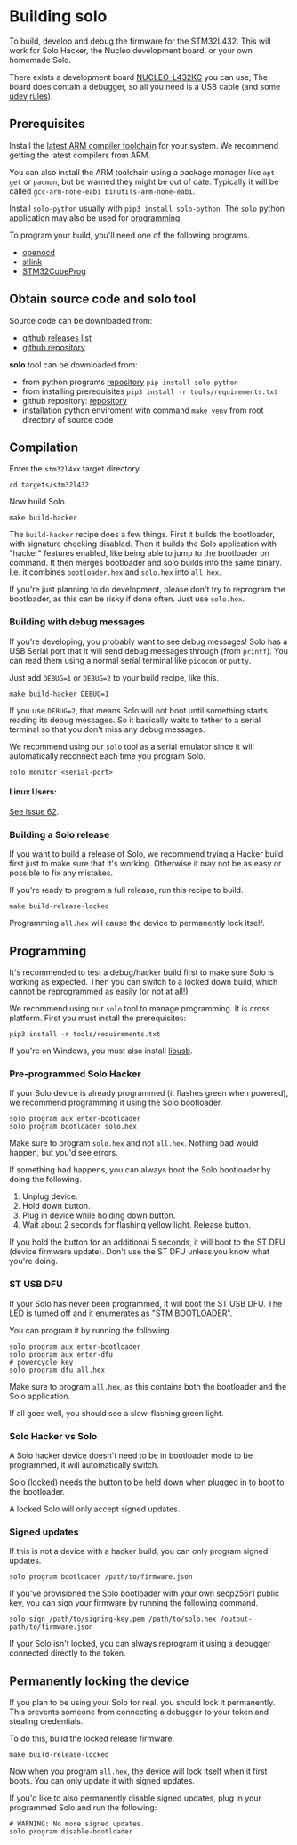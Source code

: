 # Building solo

To build, develop and debug the firmware for the STM32L432.  This will work
for Solo Hacker, the Nucleo development board, or your own homemade Solo.

There exists a development board [NUCLEO-L432KC](https://www.st.com/en/evaluation-tools/nucleo-l432kc.html) you can use;  The board does contain a debugger, so all you need is a USB cable (and some [udev](/udev) [rules](https://rust-embedded.github.io/book/intro/install/linux.html#udev-rules)).

## Prerequisites

Install the [latest ARM compiler toolchain](https://developer.arm.com/open-source/gnu-toolchain/gnu-rm/downloads) for your system.  We recommend getting the latest compilers from ARM.

You can also install the ARM toolchain  using a package manager like `apt-get` or `pacman`,
but be warned they might be out of date.  Typically it will be called `gcc-arm-none-eabi binutils-arm-none-eabi`.

Install `solo-python` usually with `pip3 install solo-python`. The `solo` python application may also be used for [programming](#programming).

To program your build, you'll need one of the following programs.

-  [openocd](http://openocd.org)
-  [stlink](https://github.com/texane/stlink)
-  [STM32CubeProg](https://www.st.com/en/development-tools/stm32cubeprog.html)

## Obtain source code and solo tool

Source code can be downloaded from:

-  [github releases list](https://github.com/solokeys/solo/releases)
-  [github repository](https://github.com/solokeys/solo)

**solo** tool can be downloaded from:

-  from python programs [repository](https://pypi.org/project/solo-python/) `pip install solo-python`
-  from installing prerequisites `pip3 install -r tools/requirements.txt`
-  github repository: [repository](https://github.com/solokeys/solo-python)
-  installation python enviroment witn command `make venv` from root directory of source code

## Compilation

Enter the `stm32l4xx` target directory.

```
cd targets/stm32l432
```

Now build Solo.

```
make build-hacker
```

The `build-hacker` recipe does a few things.  First it builds the bootloader, with
signature checking disabled.  Then it builds the Solo application with "hacker" features
enabled, like being able to jump to the bootloader on command.  It then merges bootloader
and solo builds into the same binary.  I.e. it combines `bootloader.hex` and `solo.hex`
into `all.hex`.

If you're just planning to do development, please don't try to reprogram the bootloader,
as this can be risky if done often.  Just use `solo.hex`.

### Building with debug messages

If you're developing, you probably want to see debug messages!  Solo has a USB
Serial port that it will send debug messages through (from `printf`).  You can read them using
a normal serial terminal like `picocom` or `putty`.

Just add `DEBUG=1` or `DEBUG=2` to your build recipe, like this.

```
make build-hacker DEBUG=1
```

If you use `DEBUG=2`, that means Solo will not boot until something starts reading
its debug messages.  So it basically waits to tether to a serial terminal so that you don't
miss any debug messages.

We recommend using our `solo` tool as a serial emulator since it will automatically
reconnect each time you program Solo.

```
solo monitor <serial-port>
```

#### Linux Users:

[See issue 62](https://github.com/solokeys/solo/issues/62).

### Building a Solo release

If you want to build a release of Solo, we recommend trying a Hacker build first
just to make sure that it's working.  Otherwise it may not be as easy or possible to
fix any mistakes.

If you're ready to program a full release, run this recipe to build.

```
make build-release-locked
```

Programming `all.hex` will cause the device to permanently lock itself.

## Programming

It's recommended to test a debug/hacker build first to make sure Solo is working as expected.
Then you can switch to a locked down build, which cannot be reprogrammed as easily (or not at all!).

We recommend using our `solo` tool to manage programming.  It is cross platform.  First you must
install the prerequisites:

```
pip3 install -r tools/requirements.txt
```

If you're on Windows, you must also install [libusb](https://sourceforge.net/projects/libusb-win32/files/libusb-win32-releases/1.2.6.0/).

### Pre-programmed Solo Hacker

If your Solo device is already programmed (it flashes green when powered), we recommend
programming it using the Solo bootloader.

```
solo program aux enter-bootloader
solo program bootloader solo.hex
```

Make sure to program `solo.hex` and not `all.hex`.  Nothing bad would happen, but you'd
see errors.

If something bad happens, you can always boot the Solo bootloader by doing the following.

1. Unplug device.
2. Hold down button.
3. Plug in device while holding down button.
4. Wait about 2 seconds for flashing yellow light.  Release button.

If you hold the button for an additional 5 seconds, it will boot to the ST DFU (device firmware update).
Don't use the ST DFU unless you know what you're doing.

### ST USB DFU

If your Solo has never been programmed, it will boot the ST USB DFU.  The LED is turned
off and it enumerates as "STM BOOTLOADER".

You can program it by running the following.

```
solo program aux enter-bootloader
solo program aux enter-dfu
# powercycle key
solo program dfu all.hex
```

Make sure to program `all.hex`, as this contains both the bootloader and the Solo application.

If all goes well, you should see a slow-flashing green light.

### Solo Hacker vs Solo

A Solo hacker device doesn't need to be in bootloader mode to be programmed, it will automatically switch.

Solo (locked) needs the button to be held down when plugged in to boot to the bootloader.

A locked Solo will only accept signed updates.

### Signed updates

If this is not a device with a hacker build, you can only program signed updates.

```
solo program bootloader /path/to/firmware.json
```

If you've provisioned the Solo bootloader with your own secp256r1 public key, you can sign your
firmware by running the following command.

```
solo sign /path/to/signing-key.pem /path/to/solo.hex /output-path/to/firmware.json
```

If your Solo isn't locked, you can always reprogram it using a debugger connected directly
to the token.

## Permanently locking the device

If you plan to be using your Solo for real, you should lock it permanently.  This prevents
someone from connecting a debugger to your token and stealing credentials.

To do this, build the locked release firmware.
```
make build-release-locked
```

Now when you program `all.hex`, the device will lock itself when it first boots.  You can only update it
with signed updates.

If you'd like to also permanently disable signed updates, plug in your programmed Solo and run the following:

```
# WARNING: No more signed updates.
solo program disable-bootloader
```
